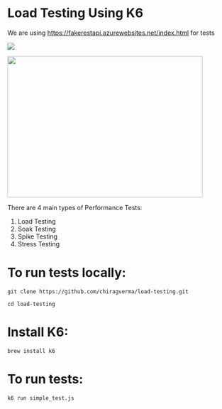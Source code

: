 # Load Testing Using K6

We are using https://fakerestapi.azurewebsites.net/index.html for tests

![](https://media.giphy.com/media/dw669JjE3Fhb3eC0Le/giphy.gif)

<img src="https://media.giphy.com/media/dw669JjE3Fhb3eC0Le/giphy.gif" width="440" height="319"/>


There are 4 main types of Performance Tests:

1) Load Testing
2) Soak Testing
3) Spike Testing
4) Stress Testing

# To run tests locally:

```
git clone https://github.com/chiragverma/load-testing.git
```

```
cd load-testing
```

# Install K6:

```
brew install k6
```

# To run tests:

```
k6 run simple_test.js
```
